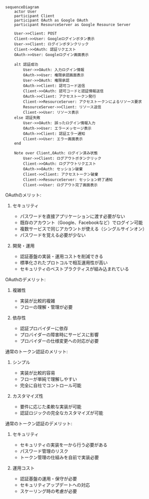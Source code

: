 ```mermaid
sequenceDiagram
    actor User
    participant Client
    participant OAuth as Google OAuth
    participant ResourceServer as Google Resource Server

    User->>Client: POST
    Client->>User: Googleログインボタン表示
    User->>Client: ログインボタンクリック
    Client->>OAuth: 認証リクエスト
    OAuth->>User: Googleログイン画面表示
    
    alt 認証成功
        User->>OAuth: 入力ログイン情報
        OAuth->>User: 権限承認画面表示
        User->>OAuth: 権限承認
        OAuth->>Client: 認可コード送信
        Client->>OAuth: 認可コードと認証情報送信
        OAuth->>Client: アクセストークン発行
        Client->>ResourceServer: アクセストークンによるリソース要求
        ResourceServer->>Client: リソース送信
        Client->>User: リソース表示
    else 認証失敗
        User->>OAuth: 誤ったログイン情報入力
        OAuth->>User: エラーメッセージ表示
        OAuth->>Client: 認証エラー通知
        Client->>User: エラー画面表示
    end

    Note over Client,OAuth: ログイン済み状態
        User->>Client: ログアウトボタンクリック
        Client->>OAuth: ログアウトリクエスト
        OAuth->>OAuth: セッション破棄
        Client->>Client: アクセストークン破棄
        Client->>ResourceServer: セッション終了通知
        Client->>User: ログアウト完了画面表示

```

OAuthのメリット:
1. セキュリティ
    - パスワードを直接アプリケーションに渡す必要がない
    - 既存のアカウント（Google、Facebookなど）でログイン可能
    - 複数サービスで同じアカウントが使える（シングルサインオン）
    - パスワードを覚える必要が少ない

2. 開発・運用
    - 認証基盤の実装・運用コストを削減できる
    - 標準化されたプロトコルで相互運用性が高い
    - セキュリティのベストプラクティスが組み込まれている

OAuthのデメリット:
1. 複雑性
    - 実装が比較的複雑
    - フローの理解・管理が必要

2. 依存性
    - 認証プロバイダーに依存
    - プロバイダーの障害時にサービスに影響
    - プロバイダーの仕様変更への対応が必要

通常のトークン認証のメリット:
1. シンプル
    - 実装が比較的容易
    - フローが単純で理解しやすい
    - 完全に自社でコントロール可能

2. カスタマイズ性
    - 要件に応じた柔軟な実装が可能
    - 認証ロジックの完全なカスタマイズが可能

通常のトークン認証のデメリット:
1. セキュリティ
    - セキュリティの実装を一から行う必要がある
    - パスワード管理のリスク
    - トークン管理の仕組みを自前で実装必要

2. 運用コスト
    - 認証基盤の運用・保守が必要
    - セキュリティアップデートへの対応
    - スケーリング時の考慮が必要